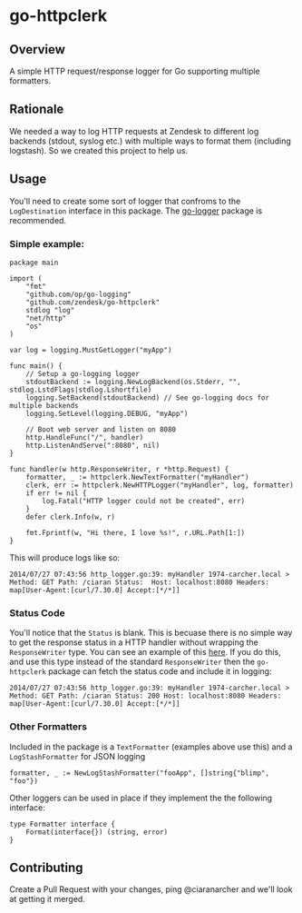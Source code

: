 go-httpclerk
==============

## Overview

A simple HTTP request/response logger for Go supporting multiple formatters.

## Rationale

We needed a way to log HTTP requests at Zendesk to different log backends (stdout, syslog etc.) with multiple ways to format them (including logstash). So we created this project to help us. 

## Usage

You'll need to create some sort of logger that confroms to the `LogDestination` interface in this package. The [go-logger](https://github.com/op/go-logging) package is recommended.

### Simple example:

```
package main

import (
	"fmt"
	"github.com/op/go-logging"
	"github.com/zendesk/go-httpclerk"
	stdlog "log"
	"net/http"
	"os"
)

var log = logging.MustGetLogger("myApp")

func main() {
	// Setup a go-logging logger
	stdoutBackend := logging.NewLogBackend(os.Stderr, "", stdlog.LstdFlags|stdlog.Lshortfile)
	logging.SetBackend(stdoutBackend) // See go-logging docs for multiple backends
	logging.SetLevel(logging.DEBUG, "myApp")

	// Boot web server and listen on 8080
	http.HandleFunc("/", handler)
	http.ListenAndServe(":8080", nil)
}

func handler(w http.ResponseWriter, r *http.Request) {
	formatter, _ := httpclerk.NewTextFormatter("myHandler")
	clerk, err := httpclerk.NewHTTPLogger("myHandler", log, formatter)
	if err != nil {
		log.Fatal("HTTP logger could not be created", err)
	}
	defer clerk.Info(w, r)

	fmt.Fprintf(w, "Hi there, I love %s!", r.URL.Path[1:])
}
```

This will produce logs like so: 

```
2014/07/27 07:43:56 http_logger.go:39: myHandler 1974-carcher.local > Method: GET Path: /ciaran Status:  Host: localhost:8080 Headers: map[User-Agent:[curl/7.30.0] Accept:[*/*]]
```

### Status Code

You'll notice that the `Status` is blank. This is becuase there is no simple way to get the response status in a HTTP handler without wrapping the `ResponseWriter` type. You can see an example of this [here](https://gist.github.com/ciaranarcher/abccf50cb37645ca27fa). If you do this, and use this type instead of the standard `ResponseWriter` then the `go-httpclerk` package can fetch the status code and include it in logging:

```
2014/07/27 07:43:56 http_logger.go:39: myHandler 1974-carcher.local > Method: GET Path: /ciaran Status: 200 Host: localhost:8080 Headers: map[User-Agent:[curl/7.30.0] Accept:[*/*]]
```

### Other Formatters

Included in the package is a `TextFormatter` (examples above use this) and a `LogStashFormatter` for JSON logging

```
formatter, _ := NewLogStashFormatter("fooApp", []string{"blimp", "foo"})
```

Other loggers can be used in place if they implement the the following interface:

```
type Formatter interface {
	Format(interface{}) (string, error)
}
```

## Contributing

Create a Pull Request with your changes, ping @ciaranarcher and we'll look at getting it merged. 

